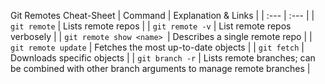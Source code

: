Git Remotes Cheat-Sheet
| Command | Explanation & Links |
| :--- | :--- |
| `git remote` | Lists remote repos |
| `git remote -v` | List remote repos verbosely |
| `git remote show <name> `| Describes a single remote repo |
| `git remote update` | Fetches the most up-to-date objects |
| `git fetch` | Downloads specific objects |
| `git branch -r` | Lists remote branches; can be combined with other branch arguments to manage remote branches |

